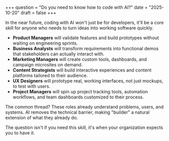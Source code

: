 +++
question = "Do you need to know how to code with AI?"
date = "2025-10-20"
draft = false
+++

In the near future, coding with AI won't just be for developers, it'll be a core skill for anyone who needs to turn ideas into working software quickly.

- **Product Managers** will validate features and build prototypes without waiting on engineering sprints.
- **Business Analysts** will transform requirements into functional demos that stakeholders can actually interact with.
- **Marketing Managers** will create custom tools, dashboards, and campaign microsites on demand.
- **Content Strategists** will build interactive experiences and content platforms tailored to their audience.
- **UX Designers** will prototype real, working interfaces, not just mockups, to test with users.
- **Project Managers** will spin up project tracking tools, automation workflows, and team dashboards customized to their process.

The common thread? These roles already understand problems, users, and systems. AI removes the technical barrier, making "builder" a natural extension of what they already do. 

The question isn't if you need this skill, it's when your organization expects you to have it.
